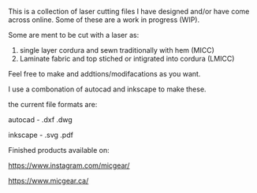 This is a collection of laser cutting files I have designed and/or have come across online. Some of these are a work in progress (WIP). 

Some are ment to be cut with a laser as:
1.  single layer cordura and sewn traditionally with hem (MICC)
2.  Laminate fabric and top stiched or intigrated into cordura (LMICC)


Feel free to make and addtions/modifacations as you want.

I use a combonation of autocad and inkscape to make these.

the current file formats are: 

autocad - .dxf .dwg

inkscape - .svg .pdf

Finished products available on:

https://www.instagram.com/micgear/

https://www.micgear.ca/
